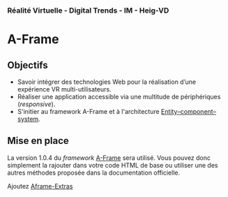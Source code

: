 ### Réalité Virtuelle - Digital Trends - IM - Heig-VD

# A-Frame

## Objectifs

- Savoir intégrer des technologies Web pour la réalisation d’une expérience VR multi-utilisateurs.
- Réaliser une application accessible via une multitude de périphériques (*responsive*).
-  S'initier au framework A-Frame et à l'architecture [Entity–component–system](https://aframe.io/docs/1.0.0/introduction/entity-component-system.html).

## Mise en place

La version 1.0.4 du *framework* [A-Frame](https://aframe.io/docs/1.0.0/introduction/) sera utilisé. Vous pouvez donc simplement la rajouter dans votre code HTML de base ou utiliser une des autres méthodes proposée dans la documentation officielle.

Ajoutez [Aframe-Extras](https://github.com/donmccurdy/aframe-extras) 
<!--stackedit_data:
eyJoaXN0b3J5IjpbLTE2OTQ5MDU1OTUsMTAzNTIwNzgzNSwtMT
I4ODI4MjQwLC0yMDk4ODg4Njk5LC0xNzcyODQ4NTUwLDc0Mjcx
OTM3MCwxOTcyMTI2OTk4XX0=
-->